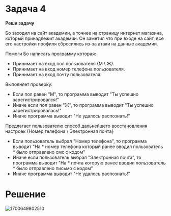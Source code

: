 # Задача 4

**Реши задачу**

Бо заходил на сайт академии, а точнее на страницу интернет магазина, который принадлежит академии. Он заметил что при входе на сайт, все его настройки профиля сбросились из-за атаки на данные академии.

Помоги Бо написать программу которая:

- Принимает на вход пол пользователя {М \ Ж}.
- Принимает на вход номер телефона пользователя.
- Принимает на вход почту пользователя.

Выполняет проверку:

- Если пол равен "М", то программа выводит "Ты успешно зарегистрировался!"
- Иначе если пол равен "Ж", то программа выводит "Ты успешно зарегистрировалась!"
- Иначе программа выводит "Не удалось распознать!"

Предлагает пользователю способ дальнейшего восстановления настроек {Номер телефона \ Электронная почта}

- Если пользователь выбрал "Номер телефона", то программа выводит "На * номер телефона который ранее вводил пользователь * было отправлено смс с кодом"
- Иначе если пользователь выбрал "Электронная почта", то программа выводит "На * почта которую ранее вводил пользователь * было отправлено письмо с кодом"
- Иначе программа выводит "Не удалось распознать!"

# Решение

![1700649802510](image/task/1700649802510.png)
